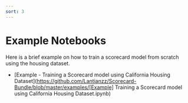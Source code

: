 ```yaml
---
sort: 3
---
```


# Example Notebooks

Here is a brief example on how to train a scorecard model from scratch using the housing dataset.

- [Example - Training a Scorecard model using California Housing Dataset](https://github.com/Lantianzz/Scorecard-Bundle/blob/master/examples/[Example] Training a Scorecard model using California Housing Dataset.ipynb)


